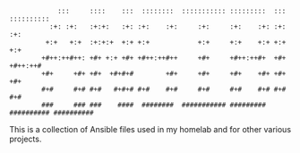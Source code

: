 ```                                                                                            
            :::     ::::    :::  ::::::::  ::::::::::: :::::::::  :::        :::::::::: 
          :+: :+:   :+:+:   :+: :+:    :+:     :+:     :+:    :+: :+:        :+:        
         +:+   +:+  :+:+:+  +:+ +:+            +:+     +:+    +:+ +:+        +:+        
        +#++:++#++: +#+ +:+ +#+ +#++:++#++     +#+     +#++:++#+  +#+        +#++:++#   
        +#+     +#+ +#+  +#+#+#        +#+     +#+     +#+    +#+ +#+        +#+        
        #+#     #+# #+#   #+#+# #+#    #+#     #+#     #+#    #+# #+#        #+#        
        ###     ### ###    ####  ########  ########### #########  ########## ########## 
```

This is a collection of Ansible files used in my homelab and for other various projects.

